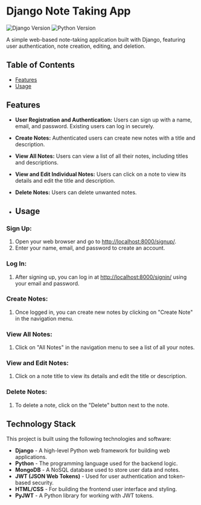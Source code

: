 # Django Note Taking App

![Django Version](https://img.shields.io/badge/Django-3.2-green)
![Python Version](https://img.shields.io/badge/Python-3.9-blue)

A simple web-based note-taking application built with Django, featuring user authentication, note creation, editing, and deletion.

## Table of Contents

- [Features](#features)
- [Usage](#usage)


## Features

- **User Registration and Authentication:** Users can sign up with a name, email, and password. Existing users can log in securely.

- **Create Notes:** Authenticated users can create new notes with a title and description.

- **View All Notes:** Users can view a list of all their notes, including titles and descriptions.

- **View and Edit Individual Notes:** Users can click on a note to view its details and edit the title and description.

- **Delete Notes:** Users can delete unwanted notes.

- ## Usage

### Sign Up:
1. Open your web browser and go to [http://localhost:8000/signup/](http://localhost:8000/signup/).
2. Enter your name, email, and password to create an account.

### Log In:
1. After signing up, you can log in at [http://localhost:8000/signin/](http://localhost:8000/signin/) using your email and password.

### Create Notes:
1. Once logged in, you can create new notes by clicking on "Create Note" in the navigation menu.

### View All Notes:
1. Click on "All Notes" in the navigation menu to see a list of all your notes.

### View and Edit Notes:
1. Click on a note title to view its details and edit the title or description.

### Delete Notes:
1. To delete a note, click on the "Delete" button next to the note.


## Technology Stack

This project is built using the following technologies and software:

- **Django** - A high-level Python web framework for building web applications.
- **Python** - The programming language used for the backend logic.
- **MongoDB** - A NoSQL database used to store user data and notes.
- **JWT (JSON Web Tokens)** - Used for user authentication and token-based security.
- **HTML/CSS** - For building the frontend user interface and styling.
- **PyJWT** - A Python library for working with JWT tokens.
